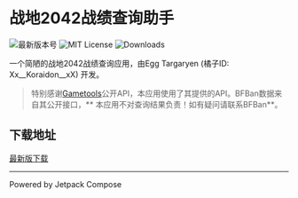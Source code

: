 # 战地2042战绩查询助手

![最新版本号](https://img.shields.io/github/v/release/dzxrly/BF2042State?style=for-the-badge) ![MIT License](https://img.shields.io/github/license/dzxrly/BF2042State?style=for-the-badge) ![Downloads](https://img.shields.io/github/downloads/dzxrly/BF2042State/total?style=for-the-badge)

一个简陋的战地2042战绩查询应用，由Egg Targaryen (橘子ID: Xx__Koraidon__xX) 开发。

> 特别感谢[Gametools](https://gametools.network/)公开API，本应用使用了其提供的API。BFBan数据来自其公开接口，**
> 本应用不对查询结果负责！如有疑问请联系BFBan**。

## 下载地址

[最新版下载](https://github.com/dzxrly/BF2042State/releases/latest)

---

Powered by Jetpack Compose
